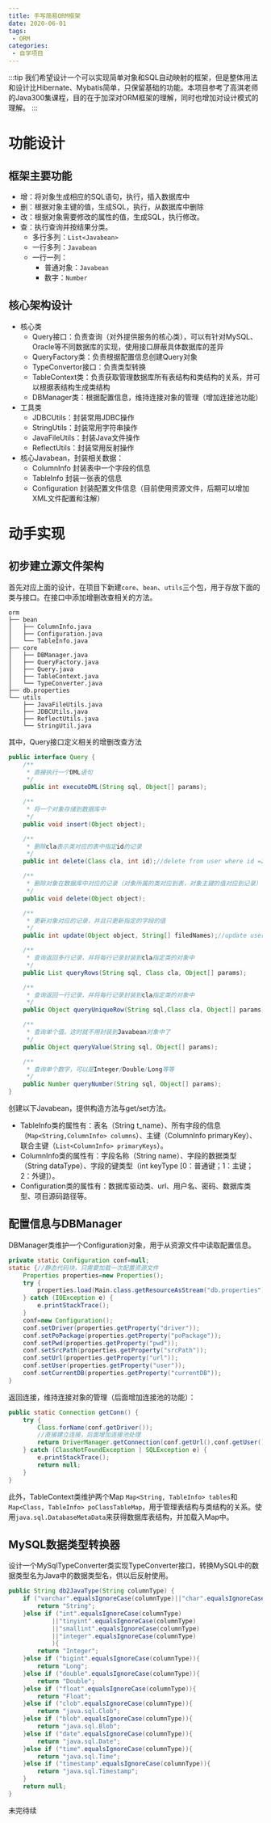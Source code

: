 ```yaml
---
title: 手写简易ORM框架
date: 2020-06-01
tags:
 - ORM
categories:
 - 自学项目
---
```


:::tip
我们希望设计一个可以实现简单对象和SQL自动映射的框架，但是整体用法和设计比Hibernate、Mybatis简单，只保留基础的功能。本项目参考了高淇老师的Java300集课程，目的在于加深对ORM框架的理解，同时也增加对设计模式的理解。
:::
<!-- more -->

# 功能设计

## 框架主要功能
* 增：将对象生成相应的SQL语句，执行，插入数据库中
* 删：根据对象主键的值，生成SQL，执行，从数据库中删除
* 改：根据对象需要修改的属性的值，生成SQL，执行修改。
* 查：执行查询并按结果分类。
    * 多行多列：`List<Javabean>`
    * 一行多列：`Javabean`
    * 一行一列：
        * 普通对象：`Javabean`
        * 数字：`Number`

## 核心架构设计
* 核心类
    * Query接口：负责查询（对外提供服务的核心类），可以有针对MySQL、Oracle等不同数据库的实现，使用接口屏蔽具体数据库的差异
    * QueryFactory类：负责根据配置信息创建Query对象
    * TypeConvertor接口：负责类型转换
    * TableContext类：负责获取管理数据库所有表结构和类结构的关系，并可以根据表结构生成类结构
    * DBManager类：根据配置信息，维持连接对象的管理（增加连接池功能）
* 工具类
    * JDBCUtils：封装常用JDBC操作
    * StringUtils：封装常用字符串操作
    * JavaFileUtils：封装Java文件操作
    * ReflectUtils：封装常用反射操作
* 核心Javabean，封装相关数据：
    * ColumnInfo 封装表中一个字段的信息
    * TableInfo 封装一张表的信息
    * Configuration 封装配置文件信息（目前使用资源文件，后期可以增加XML文件配置和注解）

# 动手实现

## 初步建立源文件架构
首先对应上面的设计，在项目下新建`core`、`bean`、`utils`三个包，用于存放下面的类与接口。在接口中添加增删改查相关的方法。
```
orm
├── bean
│   ├── ColumnInfo.java
│   ├── Configuration.java
│   └── TableInfo.java
├── core
│   ├── DBManager.java
│   ├── QueryFactory.java
│   ├── Query.java
│   ├── TableContext.java
│   └── TypeConverter.java
├── db.properties
└── utils
    ├── JavaFileUtils.java
    ├── JDBCUtils.java
    ├── ReflectUtils.java
    └── StringUtil.java

```

其中，Query接口定义相关的增删改查方法
```java
public interface Query {
    /**
     * 直接执行一个DML语句
     */
    public int executeDML(String sql, Object[] params);

    /**
     * 将一个对象存储到数据库中
     */
    public void insert(Object object);

    /**
     * 删除cla表示类对应的表中指定id的记录
     */
    public int delete(Class cla, int id);//delete from user where id =2;

    /**
     * 删除对象在数据库中对应的记录（对象所属的类对应到表，对象主键的值对应到记录）
     */
    public void delete(Object object);

    /**
     * 更新对象对应的记录，并且只更新指定的字段的值
     */
    public int update(Object object, String[] filedNames);//update user set uname=?,pwd=? where id=?;

    /**
     * 查询返回多行记录，并将每行记录封装到cla指定类的对象中
     */
    public List queryRows(String sql, Class cla, Object[] params);

    /**
     * 查询返回一行记录，并将每行记录封装到cla指定类的对象中
     */
    public Object queryUniqueRow(String sql,Class cla, Object[] params);

    /**
     * 查询单个值，这时就不用封装到Javabean对象中了
     */
    public Object queryValue(String sql, Object[] params);

    /**
     * 查询单个数字，可以是Integer/Double/Long等等
     */
    public Number queryNumber(String sql, Object[] params);
}
```

创建以下Javabean，提供构造方法与get/set方法。

* TableInfo类的属性有：表名（String t_name）、所有字段的信息（`Map<String,ColumnInfo> columns`）、主键（ColumnInfo primaryKey）、联合主键（`List<ColumnInfo> primaryKeys`）。
* ColumnInfo类的属性有：字段名称（String name）、字段的数据类型（String dataType）、字段的键类型（int keyType [0：普通键；1：主键；2：外键]）。
* Configuration类的属性有：数据库驱动类、url、用户名、密码、数据库类型、项目源码路径等。

## 配置信息与DBManager
DBManager类维护一个Configuration对象，用于从资源文件中读取配置信息。
```java
private static Configuration conf=null;
static {//静态代码块，只需要加载一次配置资源文件
    Properties properties=new Properties();
    try {
        properties.load(Main.class.getResourceAsStream("db.properties"));
    } catch (IOException e) {
        e.printStackTrace();
    }
    conf=new Configuration();
    conf.setDriver(properties.getProperty("driver"));
    conf.setPoPackage(properties.getProperty("poPackage"));
    conf.setPwd(properties.getProperty("pwd"));
    conf.setSrcPath(properties.getProperty("srcPath"));
    conf.setUrl(properties.getProperty("url"));
    conf.setUser(properties.getProperty("user"));
    conf.setCurrentDB(properties.getProperty("currentDB"));
}
```

返回连接，维持连接对象的管理（后面增加连接池的功能）：
```java
public static Connection getConn() {
    try {
        Class.forName(conf.getDriver());
        //直接建立连接，后面增加连接池处理
        return DriverManager.getConnection(conf.getUrl(),conf.getUser(),conf.getPwd());
    } catch (ClassNotFoundException | SQLException e) {
        e.printStackTrace();
        return null;
    }
}
```
此外，TableContext类维护两个Map `Map<String, TableInfo> tables`和`Map<Class, TableInfo> poClassTableMap`，用于管理表结构与类结构的关系。使用`java.sql.DatabaseMetaData`来获得数据库表结构，并加载入Map中。

## MySQL数据类型转换器
设计一个MySqlTypeConverter类实现TypeConverter接口，转换MySQL中的数据类型名为Java中的数据类型名，供以后反射使用。
```java
public String db2JavaType(String columnType) {
    if ("varchar".equalsIgnoreCase(columnType)||"char".equalsIgnoreCase(columnType)) {
        return "String";
    }else if ("int".equalsIgnoreCase(columnType)
            ||"tinyint".equalsIgnoreCase(columnType)
            ||"smallint".equalsIgnoreCase(columnType)
            ||"integer".equalsIgnoreCase(columnType)
            ){
        return "Integer";
    }else if ("bigint".equalsIgnoreCase(columnType)){
        return "Long";
    }else if ("double".equalsIgnoreCase(columnType)){
        return "Double";
    }else if ("float".equalsIgnoreCase(columnType)){
        return "Float";
    }else if ("clob".equalsIgnoreCase(columnType)){
        return "java.sql.Clob";
    }else if ("blob".equalsIgnoreCase(columnType)){
        return "java.sql.Blob";
    }else if ("date".equalsIgnoreCase(columnType)){
        return "java.sql.Date";
    }else if ("time".equalsIgnoreCase(columnType)){
        return "java.sql.Time";
    }else if ("timestamp".equalsIgnoreCase(columnType)){
        return "java.sql.Timestamp";
    }
    return null;
}
```

未完待续